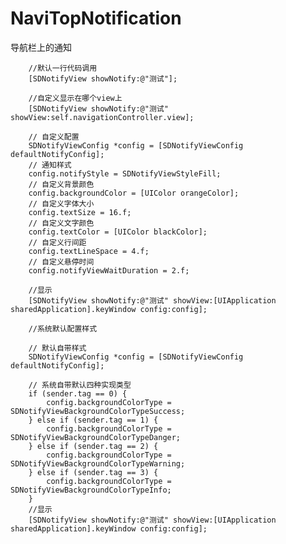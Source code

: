 # NaviTopNotification
导航栏上的通知

        //默认一行代码调用
        [SDNotifyView showNotify:@"测试"];
        
        //自定义显示在哪个view上
        [SDNotifyView showNotify:@"测试" showView:self.navigationController.view];

        // 自定义配置
        SDNotifyViewConfig *config = [SDNotifyViewConfig defaultNotifyConfig];
        // 通知样式
        config.notifyStyle = SDNotifyViewStyleFill;
        // 自定义背景颜色
        config.backgroundColor = [UIColor orangeColor];
        // 自定义字体大小
        config.textSize = 16.f;
        // 自定义文字颜色
        config.textColor = [UIColor blackColor];
        // 自定义行间距
        config.textLineSpace = 4.f;
        // 自定义悬停时间
        config.notifyViewWaitDuration = 2.f;
        
        //显示
        [SDNotifyView showNotify:@"测试" showView:[UIApplication sharedApplication].keyWindow config:config];
 
        //系统默认配置样式
        
        // 默认自带样式
        SDNotifyViewConfig *config = [SDNotifyViewConfig defaultNotifyConfig];
        
        // 系统自带默认四种实现类型
        if (sender.tag == 0) {
            config.backgroundColorType = SDNotifyViewBackgroundColorTypeSuccess;
        } else if (sender.tag == 1) {
            config.backgroundColorType = SDNotifyViewBackgroundColorTypeDanger;
        } else if (sender.tag == 2) {
            config.backgroundColorType = SDNotifyViewBackgroundColorTypeWarning;
        } else if (sender.tag == 3) {
            config.backgroundColorType = SDNotifyViewBackgroundColorTypeInfo;
        }
        //显示
        [SDNotifyView showNotify:@"测试" showView:[UIApplication sharedApplication].keyWindow config:config];
 
    
